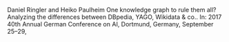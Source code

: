 Daniel Ringler and Heiko Paulheim 
One knowledge graph to rule them all?  
  Analyzing the differences between DBpedia, YAGO, Wikidata & co.. In: 
2017 40th Annual German Conference on AI, Dortmund, Germany, September 25–29,
